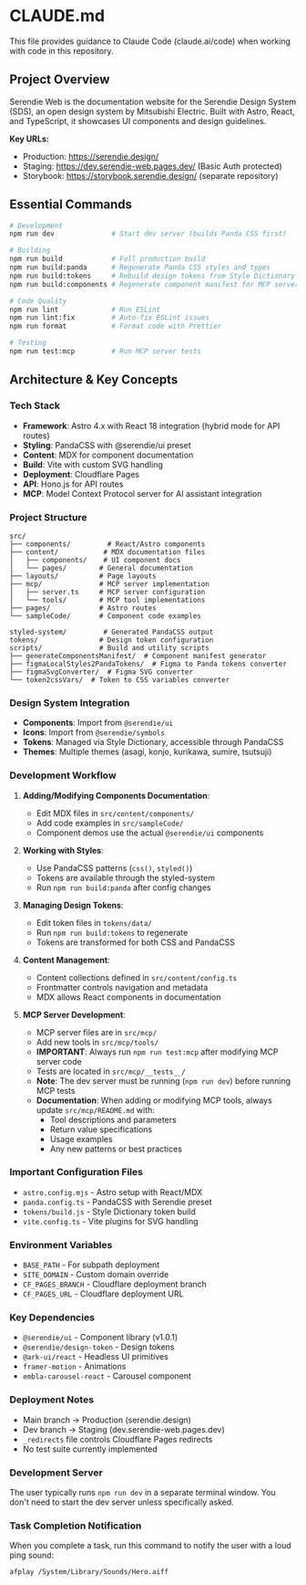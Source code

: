 # CLAUDE.md

This file provides guidance to Claude Code (claude.ai/code) when working with code in this repository.

## Project Overview

Serendie Web is the documentation website for the Serendie Design System (SDS), an open design system by Mitsubishi Electric. Built with Astro, React, and TypeScript, it showcases UI components and design guidelines.

**Key URLs:**

- Production: https://serendie.design/
- Staging: https://dev.serendie-web.pages.dev/ (Basic Auth protected)
- Storybook: https://storybook.serendie.design/ (separate repository)

## Essential Commands

```bash
# Development
npm run dev              # Start dev server (builds Panda CSS first)

# Building
npm run build            # Full production build
npm run build:panda      # Regenerate Panda CSS styles and types
npm run build:tokens     # Rebuild design tokens from Style Dictionary
npm run build:components # Regenerate component manifest for MCP server

# Code Quality
npm run lint             # Run ESLint
npm run lint:fix         # Auto-fix ESLint issues
npm run format           # Format code with Prettier

# Testing
npm run test:mcp         # Run MCP server tests
```

## Architecture & Key Concepts

### Tech Stack

- **Framework**: Astro 4.x with React 18 integration (hybrid mode for API routes)
- **Styling**: PandaCSS with @serendie/ui preset
- **Content**: MDX for component documentation
- **Build**: Vite with custom SVG handling
- **Deployment**: Cloudflare Pages
- **API**: Hono.js for API routes
- **MCP**: Model Context Protocol server for AI assistant integration

### Project Structure

```
src/
├── components/         # React/Astro components
├── content/           # MDX documentation files
│   ├── components/    # UI component docs
│   └── pages/        # General documentation
├── layouts/          # Page layouts
├── mcp/              # MCP server implementation
│   ├── server.ts     # MCP server configuration
│   └── tools/        # MCP tool implementations
├── pages/            # Astro routes
└── sampleCode/       # Component code examples

styled-system/         # Generated PandaCSS output
tokens/               # Design token configuration
scripts/              # Build and utility scripts
├── generateComponentsManifest/  # Component manifest generator
├── figmaLocalStyles2PandaTokens/  # Figma to Panda tokens converter
├── figmaSvgConverter/  # Figma SVG converter
└── token2cssVars/  # Token to CSS variables converter
```

### Design System Integration

- **Components**: Import from `@serendie/ui`
- **Icons**: Import from `@serendie/symbols`
- **Tokens**: Managed via Style Dictionary, accessible through PandaCSS
- **Themes**: Multiple themes (asagi, konjo, kurikawa, sumire, tsutsuji)

### Development Workflow

1. **Adding/Modifying Components Documentation**:

   - Edit MDX files in `src/content/components/`
   - Add code examples in `src/sampleCode/`
   - Component demos use the actual `@serendie/ui` components

2. **Working with Styles**:

   - Use PandaCSS patterns (`css()`, `styled()`)
   - Tokens are available through the styled-system
   - Run `npm run build:panda` after config changes

3. **Managing Design Tokens**:

   - Edit token files in `tokens/data/`
   - Run `npm run build:tokens` to regenerate
   - Tokens are transformed for both CSS and PandaCSS

4. **Content Management**:

   - Content collections defined in `src/content/config.ts`
   - Frontmatter controls navigation and metadata
   - MDX allows React components in documentation

5. **MCP Server Development**:
   - MCP server files are in `src/mcp/`
   - Add new tools in `src/mcp/tools/`
   - **IMPORTANT**: Always run `npm run test:mcp` after modifying MCP server code
   - Tests are located in `src/mcp/__tests__/`
   - **Note**: The dev server must be running (`npm run dev`) before running MCP tests
   - **Documentation**: When adding or modifying MCP tools, always update `src/mcp/README.md` with:
     - Tool descriptions and parameters
     - Return value specifications
     - Usage examples
     - Any new patterns or best practices

### Important Configuration Files

- `astro.config.mjs` - Astro setup with React/MDX
- `panda.config.ts` - PandaCSS with Serendie preset
- `tokens/build.js` - Style Dictionary token build
- `vite.config.ts` - Vite plugins for SVG handling

### Environment Variables

- `BASE_PATH` - For subpath deployment
- `SITE_DOMAIN` - Custom domain override
- `CF_PAGES_BRANCH` - Cloudflare deployment branch
- `CF_PAGES_URL` - Cloudflare deployment URL

### Key Dependencies

- `@serendie/ui` - Component library (v1.0.1)
- `@serendie/design-token` - Design tokens
- `@ark-ui/react` - Headless UI primitives
- `framer-motion` - Animations
- `embla-carousel-react` - Carousel component

### Deployment Notes

- Main branch → Production (serendie.design)
- Dev branch → Staging (dev.serendie-web.pages.dev)
- `_redirects` file controls Cloudflare Pages redirects
- No test suite currently implemented

### Development Server

The user typically runs `npm run dev` in a separate terminal window. You don't need to start the dev server unless specifically asked.

### Task Completion Notification

When you complete a task, run this command to notify the user with a loud ping sound:

```bash
afplay /System/Library/Sounds/Hero.aiff
```
